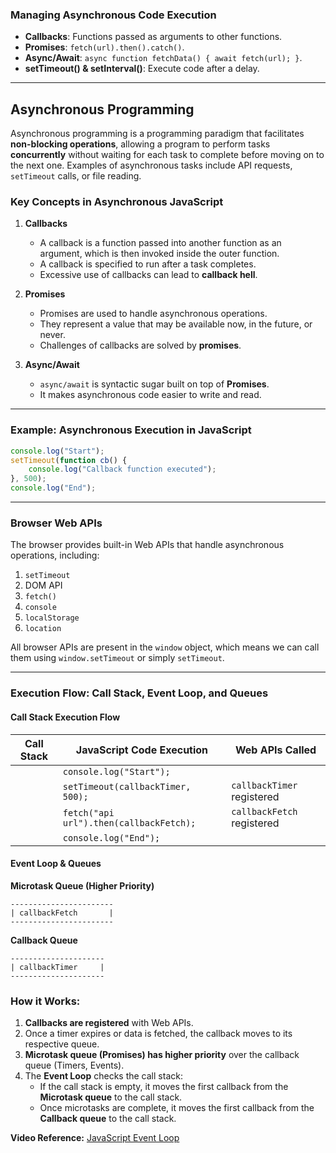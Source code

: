 ### Managing Asynchronous Code Execution

- **Callbacks**: Functions passed as arguments to other functions.
- **Promises**: `fetch(url).then().catch()`.
- **Async/Await**: `async function fetchData() { await fetch(url); }`.
- **setTimeout() & setInterval()**: Execute code after a delay.

---

## **Asynchronous Programming**

Asynchronous programming is a programming paradigm that facilitates **non-blocking operations**, allowing a program to perform tasks **concurrently** without waiting for each task to complete before moving on to the next one. Examples of asynchronous tasks include API requests, `setTimeout` calls, or file reading.

### **Key Concepts in Asynchronous JavaScript**

1. **Callbacks**

   - A callback is a function passed into another function as an argument, which is then invoked inside the outer function.
   - A callback is specified to run after a task completes.
   - Excessive use of callbacks can lead to **callback hell**.

2. **Promises**

   - Promises are used to handle asynchronous operations.
   - They represent a value that may be available now, in the future, or never.
   - Challenges of callbacks are solved by **promises**.

3. **Async/Await**

   - `async/await` is syntactic sugar built on top of **Promises**.
   - It makes asynchronous code easier to write and read.

---

### **Example: Asynchronous Execution in JavaScript**

```javascript
console.log("Start");
setTimeout(function cb() {
    console.log("Callback function executed");
}, 500);
console.log("End");
```

---

### **Browser Web APIs**

The browser provides built-in Web APIs that handle asynchronous operations, including:

1. `setTimeout`
2. DOM API
3. `fetch()`
4. `console`
5. `localStorage`
6. `location`

All browser APIs are present in the `window` object, which means we can call them using `window.setTimeout` or simply `setTimeout`.

---

### **Execution Flow: Call Stack, Event Loop, and Queues**

#### **Call Stack Execution Flow**

| Call Stack | JavaScript Code Execution              | Web APIs Called            |
| ---------- | -------------------------------------- | -------------------------- |
|            | `console.log("Start");`                |                            |
|            | `setTimeout(callbackTimer, 500);`      | `callbackTimer` registered |
|            | `fetch("api url").then(callbackFetch);` | `callbackFetch` registered |
|            | `console.log("End");`                  |                            |

#### **Event Loop & Queues**

**Microtask Queue (Higher Priority)**

```
-----------------------
| callbackFetch       |
-----------------------
```

**Callback Queue**

```
---------------------
| callbackTimer     |
---------------------
```

### **How it Works:**

1. **Callbacks are registered** with Web APIs.
2. Once a timer expires or data is fetched, the callback moves to its respective queue.
3. **Microtask queue (Promises) has higher priority** over the callback queue (Timers, Events).
4. The **Event Loop** checks the call stack:
   - If the call stack is empty, it moves the first callback from the **Microtask queue** to the call stack.
   - Once microtasks are complete, it moves the first callback from the **Callback queue** to the call stack.

**Video Reference:** [JavaScript Event Loop](https://www.youtube.com/watch?v=8zKuNo4ay8E&list=PLlasXeu85E9cQ32gLCvAvr9vNaUccPVNP&index=18)

